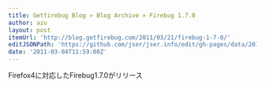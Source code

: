 ```yaml
---
title: Getfirebug Blog » Blog Archive » Firebug 1.7.0
author: azu
layout: post
itemUrl: 'http://blog.getfirebug.com/2011/03/21/firebug-1-7-0/'
editJSONPath: 'https://github.com/jser/jser.info/edit/gh-pages/data/2011/03/index.json'
date: '2011-03-04T11:59:00Z'
---
```

Firefox4に対応したFirebug1.7.0がリリース
